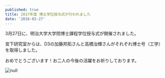 ```yaml
---
published: true
title: 2017年度 博士学位授与式が行われました
date: '2018-03-27'
---
```

3月27日に、明治大学大学院博士課程学位授与式が開催されました。

宮下研究室からは、D3の加藤邦拓さんと高橋治輝さんがそれぞれ博士号（工学）を取得しました。

おめでとうございます！お二人の今後の活躍をお祈りしております。

![null](https://lh3.googleusercontent.com/-tBLyF9UYP1s/Wr2206YsE8I/AAAAAAAAEXg/L5hESWjtMBc_klb_nAMcvIsmYsyBVQNFgCLcBGAs/DZRwLtyU8AApTeS.jpg)
